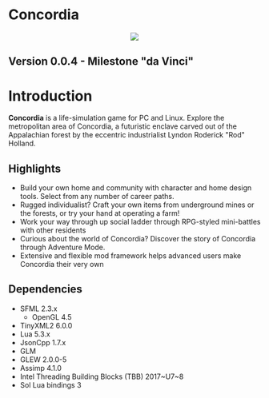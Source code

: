 Concordia
=========

<center><img src="https://i.imgur.com/tQWJ3gY.png"></center>

## Version 0.0.4 - Milestone "da Vinci"

# Introduction

**Concordia** is a life-simulation game for PC and Linux. Explore the metropolitan area of Concordia, a futuristic enclave carved out of the Appalachian forest by the eccentric industrialist Lyndon Roderick "Rod" Holland.

## Highlights

* Build your own home and community with character and home design tools. Select from any number of career paths.
* Rugged individualist? Craft your own items from underground mines or the forests, or try your hand at operating a farm!
* Work your way through up social ladder through RPG-styled mini-battles with other residents
* Curious about the world of Concordia? Discover the story of Concordia through Adventure Mode.
* Extensive and flexible mod framework helps advanced users make Concordia their very own

## Dependencies
* SFML 2.3.x
    * OpenGL 4.5
* TinyXML2 6.0.0
* Lua 5.3.x
* JsonCpp 1.7.x
* GLM
* GLEW 2.0.0-5
* Assimp 4.1.0
* Intel Threading Building Blocks (TBB) 2017~U7~8
* Sol Lua bindings 3
